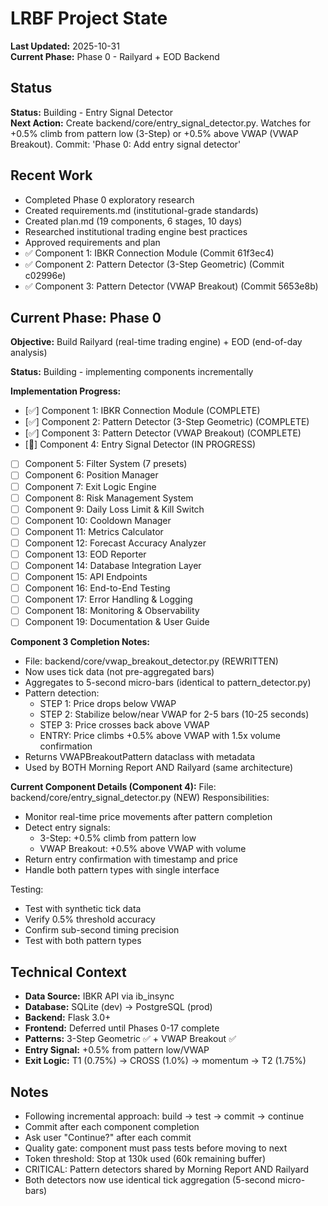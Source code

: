 # LRBF Project State

**Last Updated:** 2025-10-31  
**Current Phase:** Phase 0 - Railyard + EOD Backend

## Status
**Status:** Building - Entry Signal Detector  
**Next Action:** Create backend/core/entry_signal_detector.py. Watches for +0.5% climb from pattern low (3-Step) or +0.5% above VWAP (VWAP Breakout). Commit: 'Phase 0: Add entry signal detector'

## Recent Work
- Completed Phase 0 exploratory research
- Created requirements.md (institutional-grade standards)
- Created plan.md (19 components, 6 stages, 10 days)
- Researched institutional trading engine best practices
- Approved requirements and plan
- ✅ Component 1: IBKR Connection Module (Commit 61f3ec4)
- ✅ Component 2: Pattern Detector (3-Step Geometric) (Commit c02996e)
- ✅ Component 3: Pattern Detector (VWAP Breakout) (Commit 5653e8b)

## Current Phase: Phase 0

**Objective:** Build Railyard (real-time trading engine) + EOD (end-of-day analysis)

**Status:** Building - implementing components incrementally

**Implementation Progress:**
- [✅] Component 1: IBKR Connection Module (COMPLETE)
- [✅] Component 2: Pattern Detector (3-Step Geometric) (COMPLETE)
- [✅] Component 3: Pattern Detector (VWAP Breakout) (COMPLETE)
- [🔄] Component 4: Entry Signal Detector (IN PROGRESS)
- [ ] Component 5: Filter System (7 presets)
- [ ] Component 6: Position Manager
- [ ] Component 7: Exit Logic Engine
- [ ] Component 8: Risk Management System
- [ ] Component 9: Daily Loss Limit & Kill Switch
- [ ] Component 10: Cooldown Manager
- [ ] Component 11: Metrics Calculator
- [ ] Component 12: Forecast Accuracy Analyzer
- [ ] Component 13: EOD Reporter
- [ ] Component 14: Database Integration Layer
- [ ] Component 15: API Endpoints
- [ ] Component 16: End-to-End Testing
- [ ] Component 17: Error Handling & Logging
- [ ] Component 18: Monitoring & Observability
- [ ] Component 19: Documentation & User Guide

**Component 3 Completion Notes:**
- File: backend/core/vwap_breakout_detector.py (REWRITTEN)
- Now uses tick data (not pre-aggregated bars)
- Aggregates to 5-second micro-bars (identical to pattern_detector.py)
- Pattern detection:
  - STEP 1: Price drops below VWAP
  - STEP 2: Stabilize below/near VWAP for 2-5 bars (10-25 seconds)
  - STEP 3: Price crosses back above VWAP
  - ENTRY: Price climbs +0.5% above VWAP with 1.5x volume confirmation
- Returns VWAPBreakoutPattern dataclass with metadata
- Used by BOTH Morning Report AND Railyard (same architecture)

**Current Component Details (Component 4):**
File: backend/core/entry_signal_detector.py (NEW)
Responsibilities:
- Monitor real-time price movements after pattern completion
- Detect entry signals:
  - 3-Step: +0.5% climb from pattern low
  - VWAP Breakout: +0.5% above VWAP with volume
- Return entry confirmation with timestamp and price
- Handle both pattern types with single interface

Testing:
- Test with synthetic tick data
- Verify 0.5% threshold accuracy
- Confirm sub-second timing precision
- Test with both pattern types

## Technical Context
- **Data Source:** IBKR API via ib_insync
- **Database:** SQLite (dev) → PostgreSQL (prod)
- **Backend:** Flask 3.0+
- **Frontend:** Deferred until Phases 0-17 complete
- **Patterns:** 3-Step Geometric ✅ + VWAP Breakout ✅
- **Entry Signal:** +0.5% from pattern low/VWAP
- **Exit Logic:** T1 (0.75%) → CROSS (1.0%) → momentum → T2 (1.75%)

## Notes
- Following incremental approach: build → test → commit → continue
- Commit after each component completion
- Ask user "Continue?" after each commit
- Quality gate: component must pass tests before moving to next
- Token threshold: Stop at 130k used (60k remaining buffer)
- CRITICAL: Pattern detectors shared by Morning Report AND Railyard
- Both detectors now use identical tick aggregation (5-second micro-bars)
